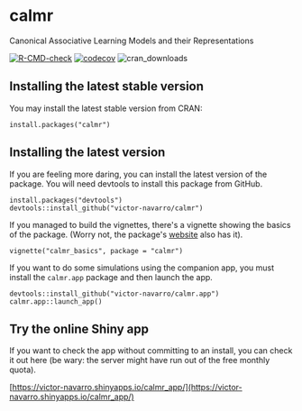 # calmr

Canonical Associative Learning Models and their Representations

<!-- badges: start -->
[![R-CMD-check](https://github.com/victor-navarro/calmr/actions/workflows/R-CMD-check.yaml/badge.svg)](https://github.com/victor-navarro/calmr/actions/workflows/R-CMD-check.yaml)
[![codecov](https://codecov.io/gh/victor-navarro/calmr/graph/badge.svg?token=8VTS3MQX51)](https://app.codecov.io/gh/victor-navarro/calmr)
![cran_downloads](https://cranlogs.r-pkg.org/badges/grand-total/calmr)
<!-- badges: end -->

## Installing the latest stable version

You may install the latest stable version from CRAN:

```
install.packages("calmr")
```

## Installing the latest version

If you are feeling more daring, you can install the latest version of the package. You will need devtools to install this package from GitHub.

```
install.packages("devtools")
devtools::install_github("victor-navarro/calmr")
```

If you managed to build the vignettes, there's a vignette showing the basics of the package. (Worry not, the package's [website](https://victornavarro.org/calmr/) also has it).

```
vignette("calmr_basics", package = "calmr")
```

If you want to do some simulations using the companion app, you must install the `calmr.app` package and then launch the app.

```
devtools::install_github("victor-navarro/calmr.app")
calmr.app::launch_app()
```

## Try the online Shiny app

If you want to check the app without committing to an install, you can check it out here (be wary: the server might have run out of the free monthly quota).

[https://victor-navarro.shinyapps.io/calmr_app/](https://victor-navarro.shinyapps.io/calmr_app/)

